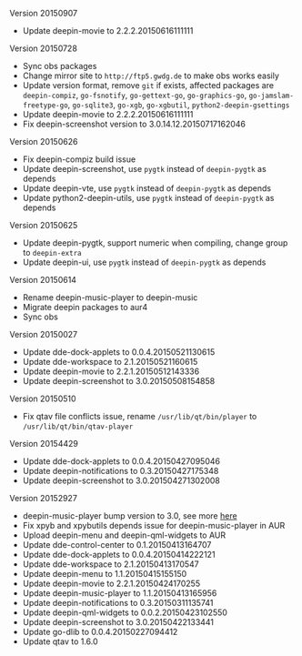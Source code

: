 Version 20150907

 - Update deepin-movie to 2.2.2.20150616111111


Version 20150728

 - Sync obs packages
 - Change mirror site to `http://ftp5.gwdg.de` to make obs works easily
 - Update version format, remove `git` if exists, affected packages
   are `deepin-compiz`, `go-fsnotify`, `go-gettext-go`,
   `go-graphics-go`, `go-jamslam-freetype-go`, `go-sqlite3`, `go-xgb`,
   `go-xgbutil`, `python2-deepin-gsettings`
 - Update deepin-movie to 2.2.2.20150616111111
 - Fix deepin-screenshot version to 3.0.14.12.20150717162046


Version 20150626

 - Fix deepin-compiz build issue
 - Update deepin-screenshot, use `pygtk` instead of `deepin-pygtk` as depends
 - Update deepin-vte, use `pygtk` instead of `deepin-pygtk` as depends
 - Update python2-deepin-utils, use `pygtk` instead of `deepin-pygtk` as depends


Version 20150625

 - Update deepin-pygtk, support numeric when compiling, change group
   to `deepin-extra`
 - Update deepin-ui, use `pygtk` instead of `deepin-pygtk` as depends


Version 20150614

 - Rename deepin-music-player to deepin-music
 - Migrate deepin packages to aur4
 - Sync obs


Version 20150027

 - Update dde-dock-applets to 0.0.4.20150521130615
 - Update dde-workspace to 2.1.20150521160615
 - Update deepin-movie to 2.2.1.20150512143336
 - Update deepin-screenshot to 3.0.20150508154858


Version 20150510

 - Fix qtav file conflicts issue, rename `/usr/lib/qt/bin/player`
   to `/usr/lib/qt/bin/qtav-player`


Version 20154429

 - Update dde-dock-applets to 0.0.4.20150427095046
 - Update deepin-notifications to 0.3.20150427175348
 - Update deepin-screenshot to 3.0.201504271302008


Version 20152927

 - deepin-music-player bump version to 3.0, see more [here](http://planet.linuxdeepin.com/deepin-screenshot-v3-0-released-taking-screenshots-easily/)
 - Fix xpyb and xpybutils depends issue for deepin-music-player in AUR
 - Upload deepin-menu and deepin-qml-widgets to AUR
 - Update dde-control-center to 0.1.20150413164707
 - Update dde-dock-applets to 0.0.4.20150414222121
 - Update dde-workspace to 2.1.20150413170547
 - Update deepin-menu to 1.1.20150415155150
 - Update deepin-movie to 2.2.1.20150424170255
 - Update deepin-music-player to 1.1.20150413165956
 - Update deepin-notifications to 0.3.20150311135741
 - Update deepin-qml-widgets to 0.0.2.20150423102550
 - Update deepin-screenshot to 3.0.20150422133441
 - Update go-dlib to 0.0.4.20150227094412
 - Update qtav to 1.6.0
